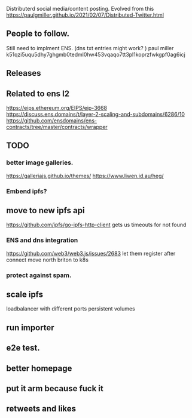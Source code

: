 Distributerd social media/content posting.
Evolved from this
https://paulgmiller.github.io/2021/02/07/Distributed-Twitter.html


## People to follow.
Still need to implment ENS. (dns txt entries might work? )
paul miller k51qzi5uqu5dhy7ghgmb0tedml0hw453vqaqo7tt3pl1koprzfwkgpf0ag6icj


## Releases

## Related to ens l2
https://eips.ethereum.org/EIPS/eip-3668
https://discuss.ens.domains/t/layer-2-scaling-and-subdomains/6286/10
https://github.com/ensdomains/ens-contracts/tree/master/contracts/wrapper

## TODO 
### better image galleries.
https://galleriajs.github.io/themes/
https://www.liwen.id.au/heg/

### Embend ipfs?

## move to new ipfs api
https://github.com/ipfs/go-ipfs-http-client
gets us timeouts for not found


### ENS  and dns integration
https://github.com/web3/web3.js/issues/2683
let them register after connect
move north briton to k8s

### protect against spam. 

## scale ipfs
loadbalancer with different ports
persistent volumes

## run importer

## e2e test.

## better homepage

## put it arm because fuck it

## retweets and likes